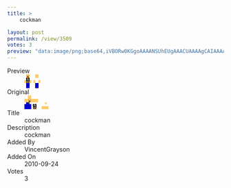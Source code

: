 ```yaml
---
title: >
    cockman

layout: post
permalink: /view/3509
votes: 3
preview: "data:image/png;base64,iVBORw0KGgoAAAANSUhEUgAAACUAAAAgCAIAAAAaMSbnAAAABnRSTlMA/wD/AP5AXyvrAAAAzElEQVRIie2UUQ6DIAyG6eKJ1p7J7UiTM6lH8t+DjgHCQmLFPfCHh6YUvpT8lIDFOE1PkxS/0vlIBcdvRRfpKeYJDyR2H2uJ/uI9Sax6Z1keiQUzmM9Adun0wMYYI5M6r7Y/A78QbXgAROTygaeOKdPf9MDYazECAYtbW+ZD+gZezcGV9stZzdX/f112KPjya6JZ82MrVXP1vK7Ni5yibpzAnxj71SYrxo+1VPs9g/5I7L4zl1RRND/nZBFwL7qr4PjV/my8xmu8xtPSG/6FqcXNz794AAAAAElFTkSuQmCC"
---
```

<dl class="side-by-side">
<dt>Preview</dt>
<dd>
    <img class="preview" src="data:image/png;base64,iVBORw0KGgoAAAANSUhEUgAAACUAAAAgCAIAAAAaMSbnAAAABnRSTlMA/wD/AP5AXyvrAAAAzElEQVRIie2UUQ6DIAyG6eKJ1p7J7UiTM6lH8t+DjgHCQmLFPfCHh6YUvpT8lIDFOE1PkxS/0vlIBcdvRRfpKeYJDyR2H2uJ/uI9Sax6Z1keiQUzmM9Adun0wMYYI5M6r7Y/A78QbXgAROTygaeOKdPf9MDYazECAYtbW+ZD+gZezcGV9stZzdX/f112KPjya6JZ82MrVXP1vK7Ni5yibpzAnxj71SYrxo+1VPs9g/5I7L4zl1RRND/nZBFwL7qr4PjV/my8xmu8xtPSG/6FqcXNz794AAAAAElFTkSuQmCC">
</dd>
<dt>Original</dt>
<dd>
    <img class="preview" src="data:image/png;base64,iVBORw0KGgoAAAANSUhEUgAAAEAAAAAgCAYAAACinX6EAAAAuklEQVR42u3YbQ5AMAwG4N6pd3La3WkYEewLadn0bdJkwo/1UTSIKuHd4EtJyuErQeobaADgyTkAAAAAAADAXwBUP4O1ArWTvg4AXNgkL62WPUYHWAGYL5e6890BhMKZQ0oi9AWQWAOgd4A4nN8nTy2/z9Z2qwAKAAAYAzgWfD/jPW3zwjoxnrLtl54owGmAsgBwKD61NtMBuTHaFID5DpAAeGHSBAAApAFy/w9MABQKfzSpAQCPgC7ACGNiJLOH76YyAAAAAElFTkSuQmCC">
</dd>
<dt>Title</dt>
<dd>cockman</dd>
<dt>Description</dt>
<dd>cockman</dd>
<dt>Added By</dt>
<dd>VincentGrayson</dd>
<dt>Added On</dt>
<dd>2010-09-24</dd>
<dt>Votes</dt>
<dd>3</dd>
</dl>

